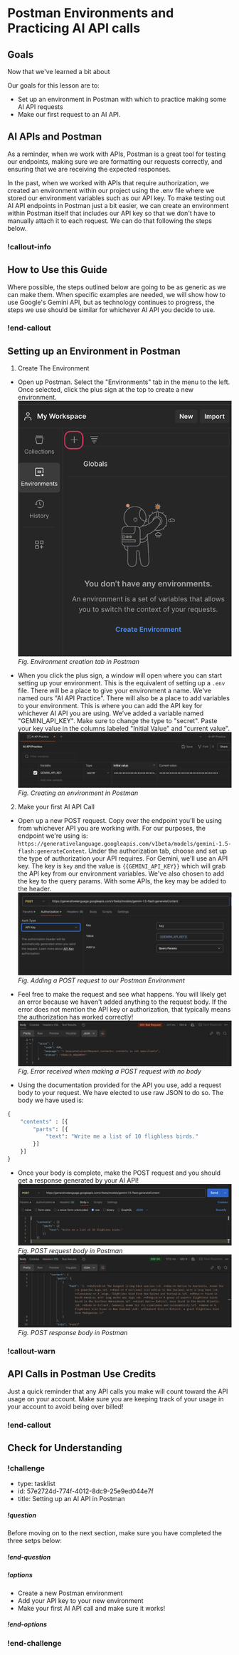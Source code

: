 # Postman Environments and Practicing AI API calls

## Goals
Now that we've learned a bit about 

Our goals for this lesson are to:
- Set up an environment in Postman with which to practice making some AI API requests
- Make our first request to an AI API.

## AI APIs and Postman

As a reminder, when we work with APIs, Postman is a great tool for testing our endpoints, making sure we are formatting our requests correctly, and ensuring that we are receiving the expected responses. 

In the past, when we worked with APIs that require authorization, we created an environment within our project using the .env file where we stored our environment variables such as our API key. To make testing out AI API endpoints in Postman just a bit easier, we can create an environment within Postman itself that includes our API key so that we don't have to manually attach it to each request. We can do that following the steps below.

### !callout-info

## How to Use this Guide

Where possible, the steps outlined below are going to be as generic as we can make them. When specific examples are needed, we will show how to use Google's Gemini API, but as technology continues to progress, the steps we use should be similar for whichever AI API you decide to use.


### !end-callout  

## Setting up an Environment in Postman

1. Create The Environment
- Open up Postman. Select the "Environments" tab in the menu to the left. Once selected, click the plus sign at the top to create a new environment. 
![Environments Tab in Postman](assets/postman-and-ai-apis/create-environment-tab.png)  
*Fig. Environment creation tab in Postman*

- When you click the plus sign, a window will open where you can start setting up your environment. This is the equivalent of setting up a `.env` file. There will be a place to give your environment a name. We've named ours "AI API Practice". There will also be a place to add variables to your environment. This is where you can add the API key for whichever AI API you are using. We've added a variable named "GEMINI_API_KEY". Make sure to change the type to "secret". Paste your key value in the columns labeled "Initial Value" and "current value".
![Creating an Environment in Postman](assets/postman-and-ai-apis/create-postman-environment.png) 
*Fig. Creating an environment in Postman*

2. Make your first AI API Call
- Open up a new POST request. Copy over the endpoint you'll be using from whichever API you are working with. For our purposes, the endpoint we're using is: `https://generativelanguage.googleapis.com/v1beta/models/gemini-1.5-flash:generateContent`. Under the authorization tab, choose and set up the type of authorization your API requires. For Gemini, we'll use an API key. The key is `key` and the value is `{{GEMINI_API_KEY}}` which will grab the API key from our environment variables. We've also chosen to add the key to the query params. With some APIs, the key may be added to the header. 
![Creating a POST Request in Postman](assets/postman-and-ai-apis/create-post-request-postman.png) 
*Fig. Adding a POST request to our Postman Environment*

- Feel free to make the request and see what happens. You will likely get an error because we haven't added anything to the request body. If the error does not mention the API key or authorization, that typically means the authorization has worked correctly!
![POST Request Error - no body](assets/postman-and-ai-apis/post-request-no-body-error.png)
*Fig. Error received when making a POST request with no body*

- Using the documentation provided for the API you use, add a request body to your request. We have elected to use raw JSON to do so. The body we have used is:
  
```py
{
    "contents" : [{
        "parts": [{
            "text": "Write me a list of 10 flighless birds."
        }]
    }]
}
```
- Once your body is complete, make the POST request and you should get a response generated by your AI API!
![POST Request body](assets/postman-and-ai-apis/post-request-body.png)
*Fig. POST request body in Postman*
![Postman Response body](assets/postman-and-ai-apis/postman-response-body.png)
*Fig. POST response body in Postman*

### !callout-warn

## API Calls in Postman Use Credits

Just a quick reminder that any API calls you make will count toward the API usage on your account. Make sure you are keeping track of your usage in your account to avoid being over billed!

### !end-callout  

## Check for Understanding

### !challenge

* type: tasklist
* id: 57e2724d-774f-4012-8dc9-25e9ed044e7f
* title: Setting up an AI API in Postman

##### !question

Before moving on to the next section, make sure you have completed the three setps below:

##### !end-question

##### !options

* Create a new Postman environment
* Add your API key to your new environment
* Make your first AI API call and make sure it works!

##### !end-options

### !end-challenge
